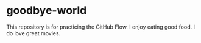 # goodbye-world
This repository is for practicing the GitHub Flow.
I enjoy eating good food.
I do love great movies.
